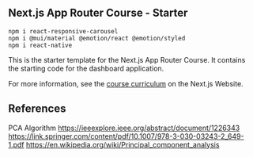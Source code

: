 ## Next.js App Router Course - Starter

```
npm i react-responsive-carousel
npm i @mui/material @emotion/react @emotion/styled
npm i react-native
```

This is the starter template for the Next.js App Router Course. It contains the starting code for the dashboard application.

For more information, see the [course curriculum](https://nextjs.org/learn) on the Next.js Website.

## References
PCA Algorithm
https://ieeexplore.ieee.org/abstract/document/1226343
https://link.springer.com/content/pdf/10.1007/978-3-030-03243-2_649-1.pdf
https://en.wikipedia.org/wiki/Principal_component_analysis